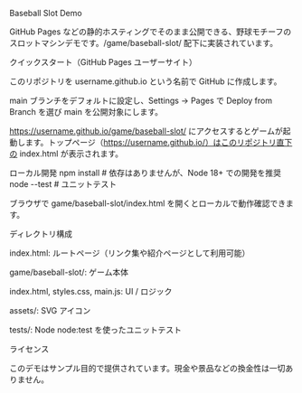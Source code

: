 Baseball Slot Demo

GitHub Pages などの静的ホスティングでそのまま公開できる、野球モチーフのスロットマシンデモです。/game/baseball-slot/ 配下に実装されています。

クイックスタート（GitHub Pages ユーザーサイト）

このリポジトリを username.github.io という名前で GitHub に作成します。

main ブランチをデフォルトに設定し、Settings → Pages で Deploy from Branch を選び main を公開対象にします。

https://username.github.io/game/baseball-slot/ にアクセスするとゲームが起動します。トップページ（https://username.github.io/）はこのリポジトリ直下の index.html が表示されます。

ローカル開発
npm install   # 依存はありませんが、Node 18+ での開発を推奨
node --test   # ユニットテスト


ブラウザで game/baseball-slot/index.html を開くとローカルで動作確認できます。

ディレクトリ構成

index.html: ルートページ（リンク集や紹介ページとして利用可能）

game/baseball-slot/: ゲーム本体

index.html, styles.css, main.js: UI / ロジック

assets/: SVG アイコン

tests/: Node node:test を使ったユニットテスト

ライセンス

このデモはサンプル目的で提供されています。現金や景品などの換金性は一切ありません。
